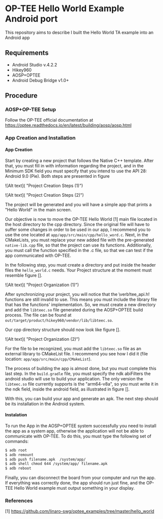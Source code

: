 # OP-TEE Hello World Example Android port
 This repository aims to describe I built the Hello World TA example into an Android app
 
## Requirements
 - Android Studio v.4.2.2
 - Hikey960
 - AOSP+OPTEE
 - Android Debug Bridge v1.0+
 
## Procedure
 
### AOSP+OP-TEE Setup
 
Follow the OP-TEE official documentation at https://optee.readthedocs.io/en/latest/building/aosp/aosp.html
 
### App Creation and Installation

#### App Creation
 
Start by creating a new project that follows the Native C++ template. After that, you must fill in with information regarding the project, and in the Minimum SDK field you must specify that you intend to use the API 28: Android 9.0 (Pie). Both steps are presented in figure

![Alt text]( "Project Creation Steps (1)")

![Alt text]( "Project Creation Steps (2)")

The project will be generated and you will have a simple app that prints a "Hello World" in the main screen.

Our objective is now to move the OP-TEE Hello World [1] main file located in the host directory to the cpp directory. Since the original file will have to suffer some changes in order to be used in our app, I recommend you to use the one located at ```app/app/src/main/cpp/hello_word.c```. Next, in the CMakeLists, you must replace your new added file with the pre-generated ```native-lib.cpp``` file, so that the project can use its functions.
Additionally, you must call the function specified in the .c file, so that we can test if the app communicated with OP-TEE.
 
 In the following step, you must create a directory and put inside the header files the ```hello_world.c``` needs. Your Project structure at the moment must resemble figure [].
 
 ![Alt text]( "Project Organization (1)")
 
 After synchronizing your project, you will notice that the \verb!tee_api.h! functions are still invalid to use. This means you must include the library file that has the functions' implementation. So, we must create a new directory and add the ```libteec.so``` file generated during the AOSP+OPTEE build process. The file can be found at ```out/target/product/hikey960/vendor/lib/libteec.so```.
 
 Our cpp directory structure should now look like figure [].
 
  ![Alt text]( "Project Organization (2)")
 
 For the file to be recognized, you must add the ```libteec.so``` file as an external library to CMakeList file. I recommend you see how I did it (file location: ```app/app/src/main/cpp/CMakeList```).
 
The process of building the app is almost done, but you must complete this last step.
In the ```build.gradle``` file, you must specify the ndk abiFilters the android studio will use to build your application. The only version the ```libteec.so``` file currently supports is the "arm64-v8a", so you must write it in the ndk field, inside the android field, as illustrated in figure []. 

With this, you can build your app and generate an apk. The next step should be its installation in the Android system.

#### Instalation

To run the App in the AOSP+OPTEE system successfully you need to install the app as a system app, otherwise the application will not be able to communicate with OP-TEE. To do this, you must type the following set of commands:

```sh
$ adb root
$ adb remount
$ adb push filename.apk  /system/app/
$ adb shell chmod 644 /system/app/ filename.apk
$ adb reboot
```

Finally, you can disconnect the board from your computer and run the app. If everything was correctly done, the app should run just fine, and the OP-TEE Hello World example must output something in your display.

### References

[1] https://github.com/linaro-swg/optee_examples/tree/master/hello_world
 

